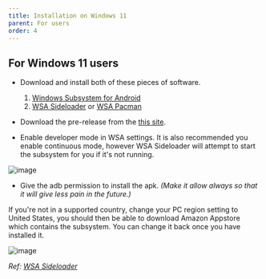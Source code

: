 ```yaml
---
title: Installation on Windows 11
parent: For users
order: 4
---
```


## For Windows 11 users

- Download and install both of these pieces of software.
	1. [Windows Subsystem for Android](https://apps.microsoft.com/store/detail/windows-subsystem-for-android%E2%84%A2-with-amazon-appstore/9P3395VX91NR?hl=en-us&gl=us)
	2. [WSA Sideloader](https://github.com/infinitepower18/WSA-Sideloader) or [WSA Pacman](https://github.com/alesimula/wsa_pacman)

- Download the pre-release from the [this site](https://recloudstream.github.io). 
- Enable developer mode in WSA settings. It is also recommended you enable continuous mode, however WSA Sideloader will attempt to start the subsystem for you if it's not running. 

![image](https://user-images.githubusercontent.com/57977673/194704052-a1062c43-df9e-434a-8f5d-ea6ef249c041.png)

- Give the adb permission to install the apk. *(Make it allow always so that it will give less pain in the future.)*

If you're not in a supported country, change your PC region setting to United States, you should then be able to download Amazon Appstore which contains the subsystem. You can change it back once you have installed it.

![image](https://user-images.githubusercontent.com/57977673/194704070-b83185bd-d3d8-4d88-aa67-871a9feaf189.png)

*Ref: [WSA Sideloader](https://github.com/infinitepower18/WSA-Sideloader)*
